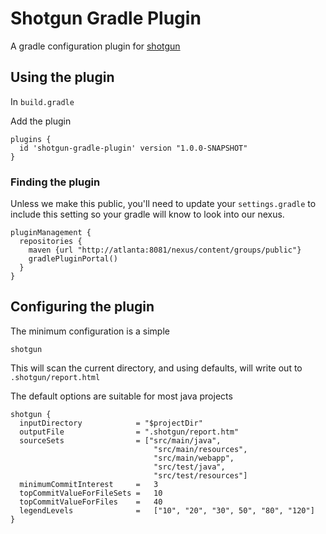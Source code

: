 # Shotgun Gradle Plugin

A gradle configuration plugin for [shotgun](https://bitbucket.org/sonalake/shotgun)

## Using the plugin

In `build.gradle`

Add the plugin

    plugins {
      id 'shotgun-gradle-plugin' version "1.0.0-SNAPSHOT"
    }

### Finding the plugin

Unless we make this public, you'll need to update your `settings.gradle` to
include this setting so your gradle will know to look into our nexus.


    pluginManagement {
      repositories {
        maven {url "http://atlanta:8081/nexus/content/groups/public"}
        gradlePluginPortal()
      }
    }


## Configuring the plugin

The minimum configuration is a simple

    shotgun 
    
This will scan the current directory, and using defaults, will write out to 
`.shotgun/report.html`    


The default options are suitable for most java projects

    shotgun {
      inputDirectory            = "$projectDir"
      outputFile                = ".shotgun/report.htm"
      sourceSets                = ["src/main/java",
                                    "src/main/resources",
                                    "src/main/webapp",
                                    "src/test/java",
                                    "src/test/resources"]
      minimumCommitInterest     =   3
      topCommitValueForFileSets =   10
      topCommitValueForFiles    =   40
      legendLevels              =   ["10", "20", "30", 50", "80", "120"]
    }
